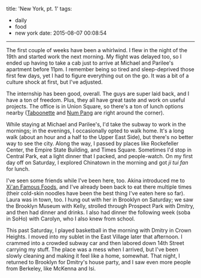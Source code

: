 title: 'New York, pt. 1'
tags:
  - daily
  - food
  - new york
date: 2015-08-07 00:08:54
---

The first couple of weeks have been a whirlwind. I flew in the night of the 19th and started work the next morning. My flight was delayed too, so I ended up having to take a cab just to arrive at Michael and Parilee's apartment before 11pm. I remember being so tired and sleep-deprived those first few days, yet I had to figure everything out on the go. It was a bit of a culture shock at first, but I've adjusted.

The internship has been good, overall. The guys are super laid back, and I have a ton of freedom. Plus, they all have great taste and work on useful projects. The office is in Union Square, so there's a ton of lunch options nearby ([Taboonette](http://taboonette.com/) and [Num Pang](http://numpangnyc.com/) are right around the corner).

While staying at Michael and Parilee's, I'd take the subway to work in the mornings; in the evenings, I occasionally opted to walk home. It's a long walk (about an hour and a half to the Upper East Side), but there's no better way to see the city. Along the way, I passed by places like Rockefeller Center, the Empire State Building, and Times Square. Sometimes I'd stop in Central Park, eat a light dinner that I packed, and people-watch. On my first day off on Saturday, I explored Chinatown in the morning and got *ji tui fan* for lunch.

I've seen some friends while I've been here, too. Akina introduced me to [Xi'an Famous Foods](http://xianfoods.com/), and I've already been back to eat there multiple times (their cold-skin noodles have been the best thing I've eaten here so far). Laura was in town, too. I hung out with her in Brooklyn on Saturday; we saw the Brooklyn Museum with Kelly, strolled through Prospect Park with Dmitry, and then had dinner and drinks. I also had dinner the following week (soba in SoHo) with Carolyn, who I also knew from school.

This past Saturday, I played basketball in the morning with Dmitry in Crown Heights. I moved into my sublet in the East Village later that afternoon. I crammed into a crowded subway car and then labored down 14th Street carrying my stuff. The place was a mess when I arrived, but I've been slowly cleaning and making it feel like a home, somewhat. That night, I returned to Brooklyn for Dmitry's house party, and I saw even more people from Berkeley, like McKenna and Isi.
